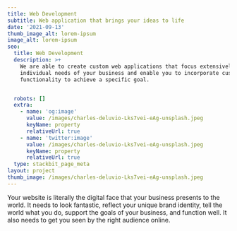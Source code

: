 ```yaml
---
title: Web Development
subtitle: Web application that brings your ideas to life
date: '2021-09-13'
thumb_image_alt: lorem-ipsum
image_alt: lorem-ipsum
seo:
  title: Web Development
  description: >+
    We are able to create custom web applications that focus extensively on the
    individual needs of your business and enable you to incorporate custom
    functionality to achieve a specific goal.


  robots: []
  extra:
    - name: 'og:image'
      value: /images/charles-deluvio-Lks7vei-eAg-unsplash.jpeg
      keyName: property
      relativeUrl: true
    - name: 'twitter:image'
      value: /images/charles-deluvio-Lks7vei-eAg-unsplash.jpeg
      keyName: property
      relativeUrl: true
  type: stackbit_page_meta
layout: project
thumb_image: /images/charles-deluvio-Lks7vei-eAg-unsplash.jpeg
---
```

Your website is literally the digital face that your business presents to the world. It needs to look fantastic, reflect your unique brand identity, tell the world what you do, support the goals of your business, and function well. It also needs to get you seen by the right audience online.
